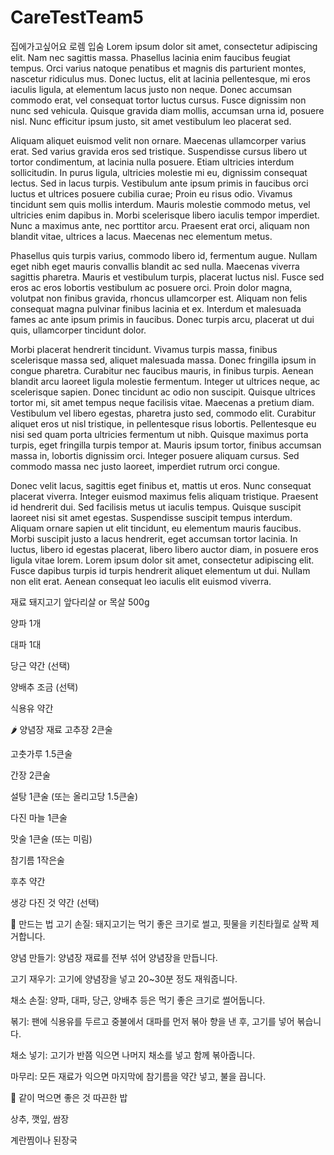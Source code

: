 
# CareTestTeam5
집에가고싶어요
로렘 입숨
Lorem ipsum dolor sit amet, consectetur adipiscing elit. Nam nec sagittis massa. Phasellus lacinia enim faucibus feugiat tempus. Orci varius natoque penatibus et magnis dis parturient montes, nascetur ridiculus mus. Donec luctus, elit at lacinia pellentesque, mi eros iaculis ligula, at elementum lacus justo non neque. Donec accumsan commodo erat, vel consequat tortor luctus cursus. Fusce dignissim non nunc sed vehicula. Quisque gravida diam mollis, accumsan urna id, posuere nisl. Nunc efficitur ipsum justo, sit amet vestibulum leo placerat sed.

Aliquam aliquet euismod velit non ornare. Maecenas ullamcorper varius erat. Sed varius gravida eros sed tristique. Suspendisse cursus libero ut tortor condimentum, at lacinia nulla posuere. Etiam ultricies interdum sollicitudin. In purus ligula, ultricies molestie mi eu, dignissim consequat lectus. Sed in lacus turpis. Vestibulum ante ipsum primis in faucibus orci luctus et ultrices posuere cubilia curae; Proin eu risus odio. Vivamus tincidunt sem quis mollis interdum. Mauris molestie commodo metus, vel ultricies enim dapibus in. Morbi scelerisque libero iaculis tempor imperdiet. Nunc a maximus ante, nec porttitor arcu. Praesent erat orci, aliquam non blandit vitae, ultrices a lacus. Maecenas nec elementum metus.

Phasellus quis turpis varius, commodo libero id, fermentum augue. Nullam eget nibh eget mauris convallis blandit ac sed nulla. Maecenas viverra sagittis pharetra. Mauris et vestibulum turpis, placerat luctus nisl. Fusce sed eros ac eros lobortis vestibulum ac posuere orci. Proin dolor magna, volutpat non finibus gravida, rhoncus ullamcorper est. Aliquam non felis consequat magna pulvinar finibus lacinia et ex. Interdum et malesuada fames ac ante ipsum primis in faucibus. Donec turpis arcu, placerat ut dui quis, ullamcorper tincidunt dolor.

Morbi placerat hendrerit tincidunt. Vivamus turpis massa, finibus scelerisque massa sed, aliquet malesuada massa. Donec fringilla ipsum in congue pharetra. Curabitur nec faucibus mauris, in finibus turpis. Aenean blandit arcu laoreet ligula molestie fermentum. Integer ut ultrices neque, ac scelerisque sapien. Donec tincidunt ac odio non suscipit. Quisque ultrices tortor mi, sit amet tempus neque facilisis vitae. Maecenas a pretium diam. Vestibulum vel libero egestas, pharetra justo sed, commodo elit. Curabitur aliquet eros ut nisl tristique, in pellentesque risus lobortis. Pellentesque eu nisi sed quam porta ultricies fermentum ut nibh. Quisque maximus porta turpis, eget fringilla turpis tempor at. Mauris ipsum tortor, finibus accumsan massa in, lobortis dignissim orci. Integer posuere aliquam cursus. Sed commodo massa nec justo laoreet, imperdiet rutrum orci congue.

Donec velit lacus, sagittis eget finibus et, mattis ut eros. Nunc consequat placerat viverra. Integer euismod maximus felis aliquam tristique. Praesent id hendrerit dui. Sed facilisis metus ut iaculis tempus. Quisque suscipit laoreet nisi sit amet egestas. Suspendisse suscipit tempus interdum. Aliquam ornare sapien ut elit tincidunt, eu elementum mauris faucibus. Morbi suscipit justo a lacus hendrerit, eget accumsan tortor lacinia. In luctus, libero id egestas placerat, libero libero auctor diam, in posuere eros ligula vitae lorem. Lorem ipsum dolor sit amet, consectetur adipiscing elit. Fusce dapibus turpis id turpis hendrerit aliquet elementum ut dui. Nullam non elit erat. Aenean consequat leo iaculis elit euismod viverra.

 재료
돼지고기 앞다리살 or 목살 500g

양파 1개

대파 1대

당근 약간 (선택)

양배추 조금 (선택)

식용유 약간

🌶 양념장 재료
고추장 2큰술

고춧가루 1.5큰술

간장 2큰술

설탕 1큰술 (또는 올리고당 1.5큰술)

다진 마늘 1큰술

맛술 1큰술 (또는 미림)

참기름 1작은술

후추 약간

생강 다진 것 약간 (선택)

🔪 만드는 법
고기 손질: 돼지고기는 먹기 좋은 크기로 썰고, 핏물을 키친타월로 살짝 제거합니다.

양념 만들기: 양념장 재료를 전부 섞어 양념장을 만듭니다.

고기 재우기: 고기에 양념장을 넣고 20~30분 정도 재워줍니다.

채소 손질: 양파, 대파, 당근, 양배추 등은 먹기 좋은 크기로 썰어둡니다.

볶기: 팬에 식용유를 두르고 중불에서 대파를 먼저 볶아 향을 낸 후, 고기를 넣어 볶습니다.

채소 넣기: 고기가 반쯤 익으면 나머지 채소를 넣고 함께 볶아줍니다.

마무리: 모든 재료가 익으면 마지막에 참기름을 약간 넣고, 불을 끕니다.

🍚 같이 먹으면 좋은 것
따끈한 밥

상추, 깻잎, 쌈장

계란찜이나 된장국